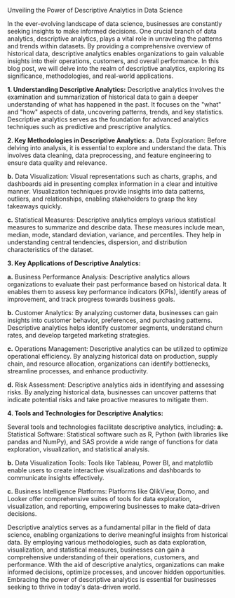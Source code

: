 Unveiling the Power of Descriptive Analytics in Data Science


In the ever-evolving landscape of data science, businesses are constantly seeking insights to make informed decisions. One crucial branch of data analytics, descriptive analytics, plays a vital role in unraveling the patterns and trends within datasets. By providing a comprehensive overview of historical data, descriptive analytics enables organizations to gain valuable insights into their operations, customers, and overall performance. In this blog post, we will delve into the realm of descriptive analytics, exploring its significance, methodologies, and real-world applications.

**1. Understanding Descriptive Analytics:**
Descriptive analytics involves the examination and summarization of historical data to gain a deeper understanding of what has happened in the past. It focuses on the "what" and "how" aspects of data, uncovering patterns, trends, and key statistics. Descriptive analytics serves as the foundation for advanced analytics techniques such as predictive and prescriptive analytics.

**2. Key Methodologies in Descriptive Analytics:**
**a.** Data Exploration: Before delving into analysis, it is essential to explore and understand the data. This involves data cleaning, data preprocessing, and feature engineering to ensure data quality and relevance.

**b.** Data Visualization: Visual representations such as charts, graphs, and dashboards aid in presenting complex information in a clear and intuitive manner. Visualization techniques provide insights into data patterns, outliers, and relationships, enabling stakeholders to grasp the key takeaways quickly.

**c.** Statistical Measures: Descriptive analytics employs various statistical measures to summarize and describe data. These measures include mean, median, mode, standard deviation, variance, and percentiles. They help in understanding central tendencies, dispersion, and distribution characteristics of the dataset.

**3. Key Applications of Descriptive Analytics:**

**a.** Business Performance Analysis: Descriptive analytics allows organizations to evaluate their past performance based on historical data. It enables them to assess key performance indicators (KPIs), identify areas of improvement, and track progress towards business goals.

**b.** Customer Analytics: By analyzing customer data, businesses can gain insights into customer behavior, preferences, and purchasing patterns. Descriptive analytics helps identify customer segments, understand churn rates, and develop targeted marketing strategies.

**c.** Operations Management: Descriptive analytics can be utilized to optimize operational efficiency. By analyzing historical data on production, supply chain, and resource allocation, organizations can identify bottlenecks, streamline processes, and enhance productivity.

**d.** Risk Assessment: Descriptive analytics aids in identifying and assessing risks. By analyzing historical data, businesses can uncover patterns that indicate potential risks and take proactive measures to mitigate them.

**4. Tools and Technologies for Descriptive Analytics:**

Several tools and technologies facilitate descriptive analytics, including:
**a.** Statistical Software: Statistical software such as R, Python (with libraries like pandas and NumPy), and SAS provide a wide range of functions for data exploration, visualization, and statistical analysis.

**b.** Data Visualization Tools: Tools like Tableau, Power BI, and matplotlib enable users to create interactive visualizations and dashboards to communicate insights effectively.

**c.** Business Intelligence Platforms: Platforms like QlikView, Domo, and Looker offer comprehensive suites of tools for data exploration, visualization, and reporting, empowering businesses to make data-driven decisions.


Descriptive analytics serves as a fundamental pillar in the field of data science, enabling organizations to derive meaningful insights from historical data. By employing various methodologies, such as data exploration, visualization, and statistical measures, businesses can gain a comprehensive understanding of their operations, customers, and performance. With the aid of descriptive analytics, organizations can make informed decisions, optimize processes, and uncover hidden opportunities. Embracing the power of descriptive analytics is essential for businesses seeking to thrive in today's data-driven world.
